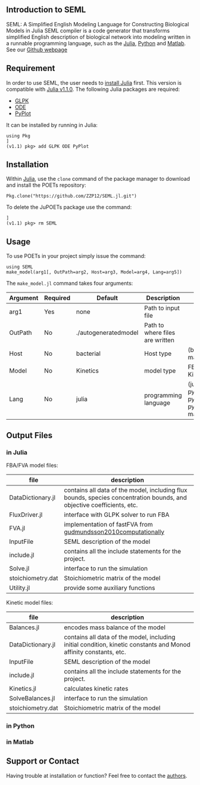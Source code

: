## Introduction to SEML
SEML: A Simplified English Modeling Language for Constructing Biological Models in Julia
SEML compiler is a code generator that transforms simplified English description of biological network into modeling written in a runnable programming language, such as the [Julia](http://julialang.org), [Python](https://www.python.org) and [Matlab](https://www.mathworks.com/products/matlab.html).
See our [Github webpage](https://zzp12.github.io/SEML.jl/) 

## Requirement 
In order to use SEML, the user needs to [install Julia](https://julialang.org/downloads/platform.html) first. This version is compatible with [Julia v1.1.0](https://julialang.org/downloads/index.html).
The following Julia packages are required: 
* [GLPK](https://github.com/JuliaOpt/GLPK.jl)
* [ODE](https://github.com/JuliaDiffEq/ODE.jl)
* [PyPlot](https://github.com/JuliaPy/PyPlot.jl) 

It can be installed by running in Julia: 

```
using Pkg
]
(v1.1) pkg> add GLPK ODE PyPlot
```


## Installation 


Within [Julia](http://http://julialang.org), use the `clone` command of the package manager to download and install the POETs repository:

```
Pkg.clone("https://github.com/ZZP12/SEML.jl.git")
```

To delete the JuPOETs package use the command:

```
]
(v1.1) pkg> rm SEML
```



## Usage 
To use POETs in your project simply issue the command:

```
using SEML
make_model(arg1[, OutPath=arg2, Host=arg3, Model=arg4, Lang=arg5])
```

The ``make_model.jl`` command takes four arguments:

Argument | Required | Default | Description | options 
--- | --- | --- | --- | ---
arg1 | Yes| none | Path to input file | 
OutPath | No	| ./autogeneratedmodel | Path to where files are written | 
Host | No	| bacterial | Host type  | (bacterial \| mammalian)
Model | No | Kinetics| model type | FBA \| FVA \| Kinetics
Lang | No | julia | programming language | (julia \| python \| python2 \| python3 \| matlab)

## Output Files 
### in Julia 
FBA/FVA model files: 

file | description 
--- | ---
DataDictionary.jl | contains all data of the model, including flux bounds, species concentration bounds, and objective coefficients, etc.   
FluxDriver.jl  |  interface with GLPK solver to run FBA 
FVA.jl  |  implementation of fastFVA from [gudmundsson2010computationally](https://bmcbioinformatics.biomedcentral.com/articles/10.1186/1471-2105-11-489) 
InputFile | SEML description of the model 
include.jl | contains all the include statements for the project.  
Solve.jl | interface to run the simulation 
stoichiometry.dat  | Stoichiometric matrix of the model  
Utility.jl  |  provide some auxiliary functions  

Kinetic model files: 

file | description  
--- | ---
Balances.jl | encodes mass balance of the model 
DataDictionary.jl | contains all data of the model, including initial condition, kinetic constants and Monod affinity constants, etc.   
InputFile | SEML description of the model 
include.jl | contains all the include statements for the project.  
Kinetics.jl | calculates kinetic rates 
SolveBalances.jl | interface to run the simulation  
stoichiometry.dat  | Stoichiometric matrix of the model   

### in Python 
### in Matlab

## Support or Contact

Having trouble at installation or function? Feel free to contact the [authors](https://github.com/varnerlab).
